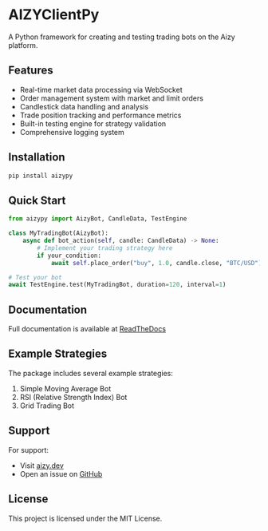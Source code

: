 # AIZYClientPy

A Python framework for creating and testing trading bots on the Aizy platform.

## Features

- Real-time market data processing via WebSocket
- Order management system with market and limit orders
- Candlestick data handling and analysis
- Trade position tracking and performance metrics
- Built-in testing engine for strategy validation
- Comprehensive logging system

## Installation

```bash
pip install aizypy
```

## Quick Start

```python
from aizypy import AizyBot, CandleData, TestEngine

class MyTradingBot(AizyBot):
    async def bot_action(self, candle: CandleData) -> None:
        # Implement your trading strategy here
        if your_condition:
            await self.place_order("buy", 1.0, candle.close, "BTC/USD")

# Test your bot
await TestEngine.test(MyTradingBot, duration=120, interval=1)
```

## Documentation

Full documentation is available at [ReadTheDocs](https://aizyclientpy.readthedocs.io/en/latest/usage.html)

## Example Strategies

The package includes several example strategies:

1. Simple Moving Average Bot
2. RSI (Relative Strength Index) Bot
3. Grid Trading Bot

## Support

For support:
- Visit [aizy.dev](https://aizy.pages.dev/)
- Open an issue on [GitHub](https://github.com/Aizy-app/AIZYClientPy/issues)

## License

This project is licensed under the MIT License. 